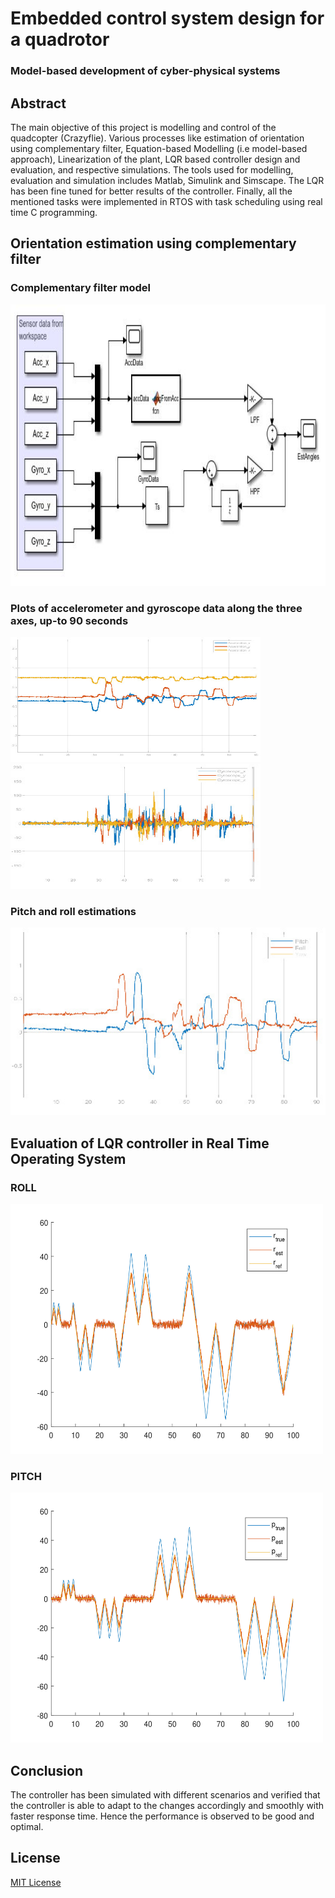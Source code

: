 # Embedded control system design for a quadrotor
### Model-based development of cyber-physical systems
## Abstract
The main objective of this project is modelling and control of the quadcopter (Crazyflie). Various processes like estimation of orientation using complementary filter, Equation-based Modelling (i.e model-based approach), Linearization of the plant, LQR based controller design and evaluation, and respective simulations. The tools used for modelling, evaluation and simulation includes Matlab, Simulink and Simscape. The LQR has been fine tuned for better results of the controller. Finally, all the mentioned tasks were implemented in RTOS with task scheduling using real time C programming.

## Orientation estimation using complementary filter
### Complementary filter model
<img src="https://github.com/karthiknagarajansundar/embedded-control-system-for-quadrotor/blob/main/Images/compFilt.JPG" width="750" height="450">

### Plots of accelerometer and gyroscope data along the three axes, up-to 90 seconds
<img src="https://github.com/karthiknagarajansundar/embedded-control-system-for-quadrotor/blob/main/Images/acc_data.jpg" width="400" height="200"> <img src="https://github.com/karthiknagarajansundar/embedded-control-system-for-quadrotor/blob/main/Images/gyro_data.jpg" width="400" height="200">

### Pitch and roll estimations
<img src="https://github.com/karthiknagarajansundar/embedded-control-system-for-quadrotor/blob/main/Images/estimates.jpg" width="600" height="300">

## Evaluation of LQR controller in Real Time Operating System
### ROLL 
<img src="https://github.com/karthiknagarajansundar/embedded-control-system-for-quadrotor/blob/main/Images/proj5plots.jpg" width="500" height="400"> 

### PITCH
<img src="https://github.com/karthiknagarajansundar/embedded-control-system-for-quadrotor/blob/main/Images/proj5plots2.jpg" width="500" height="400">

## Conclusion
The controller has been simulated with different scenarios and verified that the controller is able to adapt to the changes accordingly and smoothly with faster response time. Hence the performance is observed to be good and optimal.

## License
[MIT License](https://github.com/karthiknagarajansundar/image-generation-using-GAN/blob/main/LICENSE)
